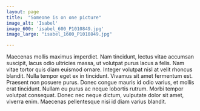 ```yaml
---
layout: page
title:  "Someone is on one picture"
image_alt: 'Isabel'
image_600: 'isabel_600_P1010849.jpg'
image_large: "isabel_1600_P1010849.jpg"

---
```

Maecenas mollis maximus imperdiet. Nam tincidunt, lectus vitae accumsan suscipit, lacus odio ultricies massa, ut volutpat purus lacus a felis. Nam vitae tortor quis diam euismod ornare. Integer volutpat nisl at velit rhoncus blandit. Nulla tempor eget ex in tincidunt. Vivamus sit amet fermentum est. Praesent non posuere purus. Donec congue mauris id odio varius, et mollis erat tincidunt. Nullam eu purus ac neque lobortis rutrum. Morbi tempor volutpat consequat. Donec nec neque dictum, vulputate dolor sit amet, viverra enim. Maecenas pellentesque nisi id diam varius blandit.
